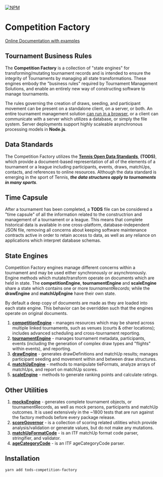[![NPM](https://img.shields.io/npm/v/tods-competition-factory)](https://www.npmjs.com/package/tods-competition-factory)

# Competition Factory

[Online Documentation with examples](https://courthive.github.io/tods-competition-factory/)

## Tournament Business Rules

The **Competition Factory** is a collection of "state engines" for transforming/mutating tournament records and is intended to ensure the integrity of Tournaments by managing all state transformations. These engines embody the "business rules" required by Tournament Management Solutions, and enable an entirely new way of constructing software to manage tournaments.

The rules governing the creation of draws, seeding, and participant movement can be present on a standalone client, on a server, or both.
An entire tournament management solution [can run in a browser](https://courthive.github.io/TMX/), or a client can communicate with a server which utilizes a database, or simply the file system.
Server deployments support highly scaleable asynchronous processing models in **Node.js**.

## Data Standards

The Competition Factory utilizes the **[Tennis Open Data Standards](https://itftennis.atlassian.net/wiki/spaces/TODS/overview)**, **(TODS)**,
which provide a document-based representation of all of the elements of a tournament or a league including participants, events, draws, matchUps, contacts, and references to online resources. Although the data standard is emerging in the sport of Tennis, **_the data structures apply to tournaments in many sports_**.

## Time Capsule

After a tournament has been completed, a **TODS** file can be considered a "time capsule" of all the information related to the constructrion and management of a tournament or a league. This means that complete historical data is available in one cross-platform, database-independent JSON file, removing all concerns about keeping software maintenance contracts active in order to retain access to data, as well as any reliance on applications which interpret database schemas.

## State Engines

Competition Factory engines manage different concerns within a tournament and may be used either synchronously or asynchronously.
Engine methods which mutate/transform operate on documents which are held in state.
The **competitionEngine**, **tournamentEngine** and **scaleEngine** share a state which contains one or more _tournamentRecords_;
while the **drawEngine** and **matchUpEngine** have their own state.

By default a deep copy of documents are made as they are loaded into each state engine. This behavior can be overridden such that the engines operate on original documents.

1. [**competitionEngine**](./engines/competition-engine-overview) - manages resources which may be shared across multiple linked tournaments, such as venues (courts & other locations); includes advanced scheduling and cross-tournament reporting.
2. [**tournamentEngine**](./engines/tournament-engine-overview) - manages tournament metadata, participants, events (including the generation of complex draw types and "flights" within events), and reporting.
3. [**drawEngine**](./engines/draw-engine-overview) - generates drawDefinitions and matchUp results; manages participant seeding and movement within and between draw structures.
4. [**matchUpEngine**](./engines/matchUp-engine-overview) - methods to manipulate tieFormats, analyze arrays of matchUps, and report on matchUp scores.
5. [**scaleEngine**](./engines/scale-engine-overview) - methods to generate ranking points and calculate ratings.

## Other Utilities

1. [**mocksEngine**](./overview/mocks-engine-overview) - generates complete tournament objects, or tournamentRecords, as well as mock persons, participants and matchUp outcomes.
   It is used extensively in the ~1800 tests that are run against the factory methods before every package release.
2. [**scoreGovernor**](./scoreGovernor) - is a collection of scoring related utilities which provide analysis/validation or generate values, but do not make any mutations.
3. [**matchUpFormatCode**](./codes/matchup-format) - is an ITF matchUp format code parser, stringifier, and validator.
4. [**ageCategoryCode**](./codes/age-category) - is an ITF ageCategoryCode parser.

## Installation

```sh
yarn add tods-competition-factory
```
